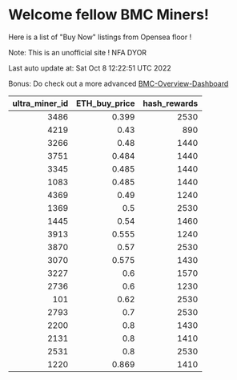 # Welcome fellow BMC Miners!
Here is a list of "Buy Now" listings from Opensea floor !

Note: This is an unofficial site ! NFA DYOR

Last auto update at: Sat Oct  8 12:22:51 UTC 2022

Bonus: Do check out a more advanced [BMC-Overview-Dashboard](https://dune.com/defifunk/BMC-Overview-Dashboard)


|   ultra_miner_id |   ETH_buy_price |   hash_rewards |
|-----------------:|----------------:|---------------:|
|             3486 |           0.399 |           2530 |
|             4219 |           0.43  |            890 |
|             3266 |           0.48  |           1440 |
|             3751 |           0.484 |           1440 |
|             3345 |           0.485 |           1440 |
|             1083 |           0.485 |           1440 |
|             4369 |           0.49  |           1240 |
|             1369 |           0.5   |           2530 |
|             1445 |           0.54  |           1460 |
|             3913 |           0.555 |           1240 |
|             3870 |           0.57  |           2530 |
|             3070 |           0.575 |           1430 |
|             3227 |           0.6   |           1570 |
|             2736 |           0.6   |           1230 |
|              101 |           0.62  |           2530 |
|             2793 |           0.7   |           2530 |
|             2200 |           0.8   |           1430 |
|             2131 |           0.8   |           1410 |
|             2531 |           0.8   |           2530 |
|             1220 |           0.869 |           1410 |